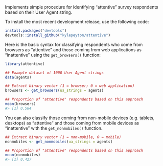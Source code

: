 
<!-- README.md is generated from README.Rmd. Please edit that file -->

Implements simple procedure for identifying “attentive” survey
respondents based on their User Agent string.

To install the most recent development release, use the following code:

``` r
install.packages("devtools")
devtools::install_github("kylepeyton/attentive")
```

Here is the basic syntax for classifying respondents who come from
browsers as “attentive” and those coming from web applications as
“inattentive” using the `get_browsers()` function:

``` r
library(attentive)

## Example dataset of 1000 User Agent strings
data(agents)

## Extract binary vector (1 = browser; 0 = web application)
browsers <- get_browsers(ua_strings = agents)

## Proportion of "attentive" respondents based on this approach
mean(browsers)
#> [1] 0.564
```

You can also classify those coming from non-mobile devices
(e.g. tablets, desktops) as “attentive” and those coming from mobile
devices as “inattentive” with the `get_nonmobiles()` function.

``` r
## Extract binary vector (1 = non-mobile, 0 = mobile)
nonmobiles <- get_nonmobiles(ua_strings = agents)

## Proportion of "attentive" respondents based on this approach
mean(nonmobiles)
#> [1] 0.427
```
